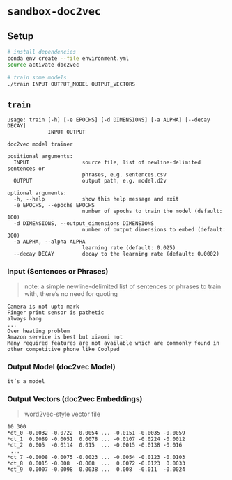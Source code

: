 # `sandbox-doc2vec`

## Setup

```bash
# install dependencies
conda env create --file environment.yml
source activate doc2vec

# train some models
./train INPUT OUTPUT_MODEL OUTPUT_VECTORS
```

## `train`

```
usage: train [-h] [-e EPOCHS] [-d DIMENSIONS] [-a ALPHA] [--decay DECAY]
             INPUT OUTPUT

doc2vec model trainer

positional arguments:
  INPUT                 source file, list of newline-delimited sentences or
                        phrases, e.g. sentences.csv
  OUTPUT                output path, e.g. model.d2v

optional arguments:
  -h, --help            show this help message and exit
  -e EPOCHS, --epochs EPOCHS
                        number of epochs to train the model (default: 100)
  -d DIMENSIONS, --output_dimensions DIMENSIONS
                        number of output dimensions to embed (default: 300)
  -a ALPHA, --alpha ALPHA
                        learning rate (default: 0.025)
  --decay DECAY         decay to the learning rate (default: 0.0002)
```

### Input (Sentences or Phrases)

> note: a simple newline-delimited list of sentences or phrases to train with, there’s no need for quoting

```
Camera is not upto mark
Finger print sensor is pathetic
always hang
...
Over heating problem
Amazon service is best but xiaomi not
Many required features are not available which are commonly found in other competitive phone like Coolpad
```

### Output Model (doc2vec Model)

```
it’s a model
```

### Output Vectors (doc2vec Embeddings)

> word2vec-style vector file

```
10 300
*dt_0 -0.0032 -0.0722  0.0054 ... -0.0151 -0.0035 -0.0059
*dt_1  0.0089 -0.0051  0.0078 ... -0.0107 -0.0224 -0.0012
*dt_2  0.005  -0.0114  0.015  ... -0.0015 -0.0138 -0.016
 ...
*dt_7 -0.0008 -0.0075 -0.0023 ... -0.0054 -0.0123 -0.0103
*dt_8  0.0015 -0.008  -0.008  ...  0.0072 -0.0123  0.0033
*dt_9  0.0007 -0.0098  0.0038 ...  0.008  -0.011  -0.0024
```
